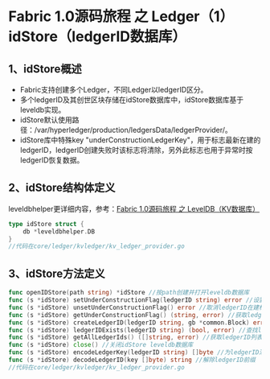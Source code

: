 # Fabric 1.0源码旅程 之 Ledger（1）idStore（ledgerID数据库）

## 1、idStore概述

* Fabric支持创建多个Ledger，不同Ledger以ledgerID区分。
* 多个ledgerID及其创世区块存储在idStore数据库中，idStore数据库基于leveldb实现。
* idStore默认使用路径：/var/hyperledger/production/ledgersData/ledgerProvider/。
* idStore库中特殊key "underConstructionLedgerKey"，用于标志最新在建的ledgerID，ledgerID创建失败时该标志将清除，另外此标志也用于异常时按ledgerID恢复数据。

## 2、idStore结构体定义

leveldbhelper更详细内容，参考：[Fabric 1.0源码旅程 之 LevelDB（KV数据库）](../leveldb/README.md)

```go
type idStore struct {
	db *leveldbhelper.DB
}
//代码在core/ledger/kvledger/kv_ledger_provider.go
```

## 3、idStore方法定义

```go
func openIDStore(path string) *idStore //按path创建并打开leveldb数据库
func (s *idStore) setUnderConstructionFlag(ledgerID string) error //设置ledgerID在建标志，将key为"underConstructionLedgerKey"，value为ledgerID写入库
func (s *idStore) unsetUnderConstructionFlag() error //取消ledgerID在建标志（确认构建失败时），删除key"underConstructionLedgerKey"
func (s *idStore) getUnderConstructionFlag() (string, error) //获取ledgerID在建标志（按ledgerID恢复时），按key"underConstructionLedgerKey"，取ledgerID
func (s *idStore) createLedgerID(ledgerID string, gb *common.Block) error //创建LedgerID，即以ledgerID为key，将创世区块写入库
func (s *idStore) ledgerIDExists(ledgerID string) (bool, error) //查找ledgerID是否存在，即查库中key为ledgerID是否存在
func (s *idStore) getAllLedgerIds() ([]string, error) //获取ledgerID列表
func (s *idStore) close() //关闭idStore leveldb数据库
func (s *idStore) encodeLedgerKey(ledgerID string) []byte //为ledgerID添加前缀即"l"
func (s *idStore) decodeLedgerID(key []byte) string //解除ledgerID前缀
//代码在core/ledger/kvledger/kv_ledger_provider.go
```

